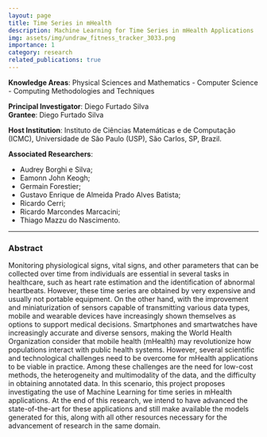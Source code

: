 ```yaml
---
layout: page
title: Time Series in mHealth
description: Machine Learning for Time Series in mHealth Applications
img: assets/img/undraw_fitness_tracker_3033.png
importance: 1
category: research
related_publications: true
---
```


**Knowledge Areas**: Physical Sciences and Mathematics - Computer Science - Computing Methodologies and Techniques  
  
**Principal Investigator**: Diego Furtado Silva  
**Grantee**: Diego Furtado Silva  

**Host Institution**: Instituto de Ciências Matemáticas e de Computação (ICMC), Universidade de São Paulo (USP), São Carlos, SP, Brazil.

**Associated Researchers**:
- Audrey Borghi e Silva;
- Eamonn John Keogh;
- Germain Forestier;
- Gustavo Enrique de Almeida Prado Alves Batista;
- Ricardo Cerri;
- Ricardo Marcondes Marcacini;
- Thiago Mazzu do Nascimento.

---

### Abstract

Monitoring physiological signs, vital signs, and other parameters that can be collected over time from individuals are essential in several tasks in healthcare, such as heart rate estimation and the identification of abnormal heartbeats. However, these time series are obtained by very expensive and usually not portable equipment. On the other hand, with the improvement and miniaturization of sensors capable of transmitting various data types, mobile and wearable devices have increasingly shown themselves as options to support medical decisions. Smartphones and smartwatches have increasingly accurate and diverse sensors, making the World Health Organization consider that mobile health (mHealth) may revolutionize how populations interact with public health systems. However, several scientific and technological challenges need to be overcome for mHealth applications to be viable in practice. Among these challenges are the need for low-cost methods, the heterogeneity and multimodality of the data, and the difficulty in obtaining annotated data. In this scenario, this project proposes investigating the use of Machine Learning for time series in mHealth applications. At the end of this research, we intend to have advanced the state-of-the-art for these applications and still make available the models generated for this, along with all other resources necessary for the advancement of research in the same domain.  
